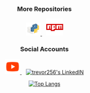 <div align="center">
  <h3>More Repositories</h3>
    <a href="https://pypi.org/user/trevor256/">
    <img alt="trevor256's Python" href="Rust Crates" width="40px" src="https://raw.githubusercontent.com/trevor256/trevor256/main/PyPI.svg"/>     
    </a>  
&nbsp;&nbsp;
    <a href="https://www.npmjs.com/~trevor256">
    <img alt="trevor256's NPM" width="45px" src="https://raw.githubusercontent.com/trevor256/trevor256/main/npm.svg"/>     
    </a>

  <h3>Social Accounts</h3> 
    <a href="https://www.youtube.com/channel/UC7U47K09nNH-KX7-v4bd-kw">
    <img alt="trevor256's Youtube" width="40px" src="https://raw.githubusercontent.com/trevor256/trevor256/main/youtube.svg" />
    </a>
  &nbsp;&nbsp;
  <a href="https://www.linkedin.com/in/trevor256">
    <img alt="trevor256's LinkedIN" width="40px" src="https://brand.linkedin.com/content/dam/me/business/en-us/amp/brand-site/v2/bg/LI-Bug.svg.original.svg" />
    </a>

   [![Top Langs](https://github-readme-stats.vercel.app/api/top-langs/?username=trevor256&layout=compact&theme=dark&hide_border=true)](https://github.com/anuraghazra/github-readme-stats)
